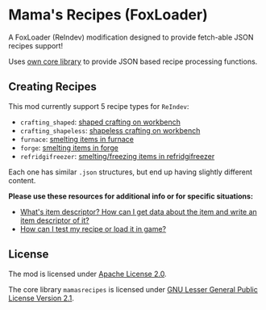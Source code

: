 # Mama's Recipes (FoxLoader)

A FoxLoader (ReIndev) modification designed to provide fetch-able JSON recipes support!

Uses [own core library](https://github.com/tracystacktrace/mamasrecipes) to provide JSON based recipe processing functions.

## Creating Recipes

This mod currently support 5 recipe types for `ReIndev`:
- `crafting_shaped`: [shaped crafting on workbench](https://github.com/tracystacktrace/mamasrecipes-reindev/blob/main/docs/WRITING_SHAPED_RECIPE.md)
- `crafting_shapeless`: [shapeless crafting on workbench](https://github.com/tracystacktrace/mamasrecipes-reindev/blob/main/docs/WRITING_SHAPELESS_RECIPE.md)
- `furnace`: [smelting items in furnace](https://github.com/tracystacktrace/mamasrecipes-reindev/blob/main/docs/WRITING_FURNACE_RECIPE.md)
- `forge`: [smelting items in forge](https://github.com/tracystacktrace/mamasrecipes-reindev/blob/main/docs/WRITING_FORGE_RECIPE.md)
- `refridgifreezer`: [smelting/freezing items in refridgifreezer](https://github.com/tracystacktrace/mamasrecipes-reindev/blob/main/docs/WRITING_FRIDGE_RECIPE.md)

Each one has similar `.json` structures, but end up having slightly different content.

**Please use these resources for additional info or for specific situations:**
- [What's item descriptor? How can I get data about the item and write an item descriptor of it?](https://github.com/tracystacktrace/mamasrecipes-reindev/blob/main/docs/FIND_ID_REINDEV.md#how-can-i-find-an-idmetadata-of-an-item)
- [How can I test my recipe or load it in game?](https://github.com/tracystacktrace/mamasrecipes-reindev/blob/main/docs/LOADING_RECIPE.md#how-can-i-test-my-recipe-or-load-it-in-game)

## License

The mod is licensed under [Apache License 2.0](https://github.com/tracystacktrace/mamasrecipes-reindev/blob/main/LICENSE).

The core library `mamasrecipes` is licensed under [GNU Lesser General Public License Version 2.1](https://github.com/tracystacktrace/mamasrecipes/blob/master/LICENSE).